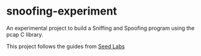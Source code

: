 # snoofing-experiment
An experimental project to build a Sniffing and Spoofing program using the pcap C library.

This project follows the guides from 
[Seed Labs](http://www.cis.syr.edu/~wedu/seed/Labs_16.04/Networking/Sniffing_Spoofing/)

